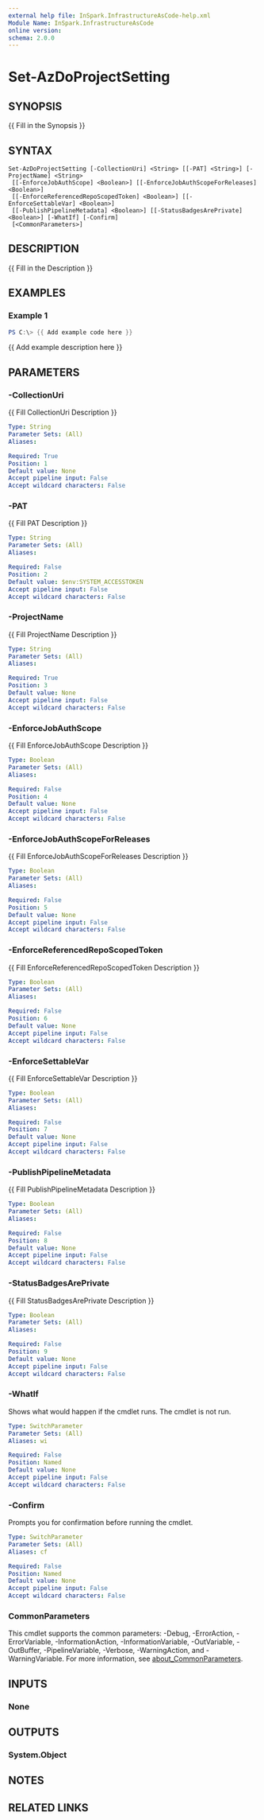 ```yaml
---
external help file: InSpark.InfrastructureAsCode-help.xml
Module Name: InSpark.InfrastructureAsCode
online version:
schema: 2.0.0
---
```


# Set-AzDoProjectSetting

## SYNOPSIS
{{ Fill in the Synopsis }}

## SYNTAX

```
Set-AzDoProjectSetting [-CollectionUri] <String> [[-PAT] <String>] [-ProjectName] <String>
 [[-EnforceJobAuthScope] <Boolean>] [[-EnforceJobAuthScopeForReleases] <Boolean>]
 [[-EnforceReferencedRepoScopedToken] <Boolean>] [[-EnforceSettableVar] <Boolean>]
 [[-PublishPipelineMetadata] <Boolean>] [[-StatusBadgesArePrivate] <Boolean>] [-WhatIf] [-Confirm]
 [<CommonParameters>]
```

## DESCRIPTION
{{ Fill in the Description }}

## EXAMPLES

### Example 1
```powershell
PS C:\> {{ Add example code here }}
```

{{ Add example description here }}

## PARAMETERS

### -CollectionUri
{{ Fill CollectionUri Description }}

```yaml
Type: String
Parameter Sets: (All)
Aliases:

Required: True
Position: 1
Default value: None
Accept pipeline input: False
Accept wildcard characters: False
```

### -PAT
{{ Fill PAT Description }}

```yaml
Type: String
Parameter Sets: (All)
Aliases:

Required: False
Position: 2
Default value: $env:SYSTEM_ACCESSTOKEN
Accept pipeline input: False
Accept wildcard characters: False
```

### -ProjectName
{{ Fill ProjectName Description }}

```yaml
Type: String
Parameter Sets: (All)
Aliases:

Required: True
Position: 3
Default value: None
Accept pipeline input: False
Accept wildcard characters: False
```

### -EnforceJobAuthScope
{{ Fill EnforceJobAuthScope Description }}

```yaml
Type: Boolean
Parameter Sets: (All)
Aliases:

Required: False
Position: 4
Default value: None
Accept pipeline input: False
Accept wildcard characters: False
```

### -EnforceJobAuthScopeForReleases
{{ Fill EnforceJobAuthScopeForReleases Description }}

```yaml
Type: Boolean
Parameter Sets: (All)
Aliases:

Required: False
Position: 5
Default value: None
Accept pipeline input: False
Accept wildcard characters: False
```

### -EnforceReferencedRepoScopedToken
{{ Fill EnforceReferencedRepoScopedToken Description }}

```yaml
Type: Boolean
Parameter Sets: (All)
Aliases:

Required: False
Position: 6
Default value: None
Accept pipeline input: False
Accept wildcard characters: False
```

### -EnforceSettableVar
{{ Fill EnforceSettableVar Description }}

```yaml
Type: Boolean
Parameter Sets: (All)
Aliases:

Required: False
Position: 7
Default value: None
Accept pipeline input: False
Accept wildcard characters: False
```

### -PublishPipelineMetadata
{{ Fill PublishPipelineMetadata Description }}

```yaml
Type: Boolean
Parameter Sets: (All)
Aliases:

Required: False
Position: 8
Default value: None
Accept pipeline input: False
Accept wildcard characters: False
```

### -StatusBadgesArePrivate
{{ Fill StatusBadgesArePrivate Description }}

```yaml
Type: Boolean
Parameter Sets: (All)
Aliases:

Required: False
Position: 9
Default value: None
Accept pipeline input: False
Accept wildcard characters: False
```

### -WhatIf
Shows what would happen if the cmdlet runs. The cmdlet is not run.

```yaml
Type: SwitchParameter
Parameter Sets: (All)
Aliases: wi

Required: False
Position: Named
Default value: None
Accept pipeline input: False
Accept wildcard characters: False
```

### -Confirm
Prompts you for confirmation before running the cmdlet.

```yaml
Type: SwitchParameter
Parameter Sets: (All)
Aliases: cf

Required: False
Position: Named
Default value: None
Accept pipeline input: False
Accept wildcard characters: False
```

### CommonParameters
This cmdlet supports the common parameters: -Debug, -ErrorAction, -ErrorVariable, -InformationAction, -InformationVariable, -OutVariable, -OutBuffer, -PipelineVariable, -Verbose, -WarningAction, and -WarningVariable. For more information, see [about_CommonParameters](http://go.microsoft.com/fwlink/?LinkID=113216).

## INPUTS

### None

## OUTPUTS

### System.Object
## NOTES

## RELATED LINKS
